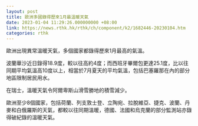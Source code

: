 ```yaml
---
layout: post
title: 歐洲多國錄得歷來1月最溫暖天氣
date: 2023-01-04 11:29:26.000000000 +08:00
link: https://news.rthk.hk/rthk/ch/component/k2/1682446-20230104.htm
categories: rthk
---
```


歐洲出現異常溫暖天氣，多個國家都錄得歷來1月最高的氣溫。

波蘭華沙近日錄得18.9度，較以往高約4度；而西班牙畢爾包更達25.1度，比以往同期平均氣溫高10度以上，相當於7月夏天的平均氣溫，包括巴塞羅那在內的部分地區限制居民用水。

在瑞士，溫暖天氣令阿爾卑斯山滑雪勝地的積雪減少。

歐洲至少8個國家，包括荷蘭、列支敦士登、立陶宛、拉脫維亞、捷克、波蘭、丹麥和白俄羅斯的天氣，都較以往同期溫暖，德國、法國和烏克蘭的部分監測站亦錄得破紀錄的溫暖天氣。
